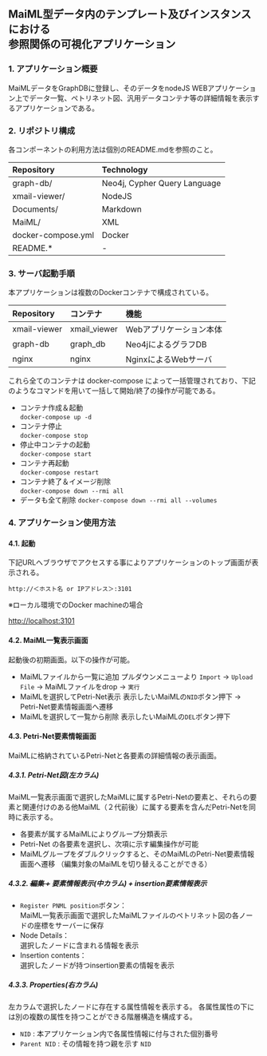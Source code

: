 ## MaiML型データ内のテンプレート及びインスタンスにおける<br>参照関係の可視化アプリケーション<!-- omit in toc -->

### 1. アプリケーション概要
MaiMLデータをGraphDBに登録し、そのデータをnodeJS WEBアプリケーション上でデータ一覧、ペトリネット図、汎用データコンテナ等の詳細情報を表示するアプリケーションである。


### 2. リポジトリ構成
各コンポーネントの利用方法は個別のREADME.mdを参照のこと。

|Repository|Technology|
|:-----|:-----|
|graph-db/|Neo4j, Cypher Query Language|
|xmail-viewer/|NodeJS|
|Documents/|Markdown|
|MaiML/|XML|
|docker-compose.yml|Docker|
|README.*| - |


### 3. サーバ起動手順

本アプリケーションは複数のDockerコンテナで構成されている。

|Repository|コンテナ|機能|
|:--|:--|:--|
|xmail-viewer|xmail_viewer|Webアプリケーション本体|
|graph-db|graph_db|Neo4jによるグラフDB|
|nginx|nginx|NginxによるWebサーバ|


これら全てのコンテナは docker-compose によって一括管理されており、下記のようなコマンドを用いて一括して開始/終了の操作が可能である。

- コンテナ作成＆起動  
`docker-compose up -d`
- コンテナ停止  
`docker-compose stop`
- 停止中コンテナの起動  
`docker-compose start`
- コンテナ再起動  
`docker-compose restart`
- コンテナ終了＆イメージ削除  
`docker-compose down --rmi all`
- データも全て削除
`docker-compose down --rmi all --volumes`


### 4. アプリケーション使用方法

#### 4.1. 起動
下記URLへブラウザでアクセスする事によりアプリケーションのトップ画面が表示される。

`http://＜ホスト名 or IPアドレス＞:3101`

※ローカル環境でのDocker machineの場合

[http://localhost:3101](http://localhost:3101)

#### 4.2. MaiML一覧表示画面

起動後の初期画面。以下の操作が可能。
* MaiMLファイルから一覧に追加
プルダウンメニューより `Import` &rarr; `Upload File` &rarr; MaiMLファイルをdrop &rarr; `実行`
* MaiMLを選択してPetri-Net表示
表示したいMaiMLの`NID`ボタン押下 &rarr; Petri-Net要素情報画面へ遷移
* MaiMLを選択して一覧から削除
表示したいMaiMLの`DEL`ボタン押下

#### 4.3. Petri-Net要素情報画面

MaiMLに格納されているPetri-Netと各要素の詳細情報の表示画面。

##### 4.3.1. Petri-Net図(左カラム)
MaiML一覧表示画面で選択したMaiMLに属するPetri-Netの要素と、それらの要素と関連付けのある他MaiML（２代前後）に属する要素を含んだPetri-Netを同時に表示する。

* 各要素が属するMaiMLによりグループ分類表示
* Petri-Net の各要素を選択し、次項に示す編集操作が可能
* MaiMLグループをダブルクリックすると、そのMaiMLのPetri-Net要素情報画面へ遷移
（編集対象のMaiMLを切り替えることができる）

##### 4.3.2. ~~編集 +~~ 要素情報表示(中カラム) + insertion要素情報表示
* `Register PNML position`ボタン：</br>
    MaiML一覧表示画面で選択したMaiMLファイルのペトリネット図の各ノードの座標をサーバーに保存
* Node Details：</br>
選択したノードに含まれる情報を表示
* Insertion contents：</br>
選択したノードが持つinsertion要素の情報を表示
  
##### 4.3.3. Properties(右カラム)

左カラムで選択したノードに存在する属性情報を表示する。
各属性属性の下には別の複数の属性を持つことができる階層構造を構成する。

* `NID` : 本アプリケーション内で各属性情報に付与された個別番号
* `Parent NID` : その情報を持つ親を示す `NID`




